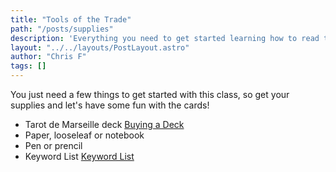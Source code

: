 ```yaml
---
title: "Tools of the Trade"
path: "/posts/supplies"
description: 'Everything you need to get started learning how to read the tarot.'
layout: "../../layouts/PostLayout.astro"
author: "Chris F"
tags: []
---
```


You just need a few things to get started with this class, so get your supplies and let's have some fun with the cards!

- Tarot de Marseille deck [Buying a Deck](/posts/buying-a-deck)
- Paper, looseleaf or notebook
- Pen or prencil
- Keyword List [Keyword List](/)